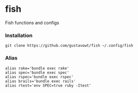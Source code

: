 fish
====

Fish functions and configs

### Installation

```shell
git clone https://github.com/gustavowt/fish ~/.config/fish
```

### Alias

```shell
alias rake='bundle exec rake'
alias spec='bundle exec spec'
alias rspec='bundle exec rspec'
alias brails='bundle exec rails'
alias rtest='env SPEC=true ruby -Itest'
```
